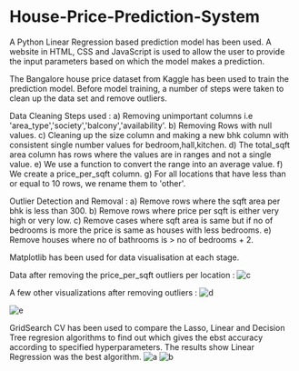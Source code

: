 # House-Price-Prediction-System
A Python Linear Regression based prediction model has been used. A website in HTML, CSS and JavaScript is used to allow the user to provide the input parameters based on which the model makes a prediction.

The Bangalore house price dataset from Kaggle has been used to train the prediction model. Before model training, a number of steps were taken to clean up the data set and remove outliers.

Data Cleaning Steps used :
a) Removing unimportant columns i.e 'area_type','society','balcony','availability'.
b) Removing Rows with null values.
c) Cleaning up the size column and making a new bhk column with consistent single number values for bedroom,hall,kitchen.
d) The total_sqft area column has rows where the values are in ranges and not a single value. 
e) We use a function to convert the range into an average value.
f) We create a price_per_sqft column.
g) For all locations that have less than or equal to 10 rows, we rename them to 'other'.

Outlier Detection and Removal :
a) Remove rows where the sqft area per bhk is less than 300.
b) Remove rows where price per sqft is either very high or very low.
c) Remove cases where sqft area is same but if no of bedrooms is more the price is same as houses with less bedrooms.
e) Remove houses where no of bathrooms is > no of bedrooms + 2.

Matplotlib has been used for data visualisation at each stage.

Data after removing the price_per_sqft outliers per location :
![c](https://github.com/salil-fernandes/House-Price-Prediction-System/assets/48954206/1b0c5ad0-ec6f-4df1-9cf0-c3b107155755)

A few other visualizations after removing outliers :
![d](https://github.com/salil-fernandes/House-Price-Prediction-System/assets/48954206/419e2f6e-5893-4687-ba80-7bbddc9f248a)

![e](https://github.com/salil-fernandes/House-Price-Prediction-System/assets/48954206/0c7e0bd5-42df-49a1-9a6f-7376da575811)

GridSearch CV has been used to compare the Lasso, Linear and Decision Tree regresion algorithms to find out which gives the ebst accuracy according to specified hyperparameters. The results show Linear Regression was the best algorithm.
![a](https://github.com/salil-fernandes/House-Price-Prediction-System/assets/48954206/4937baae-0de3-4a93-b8b9-85f6b7830cf7) ![b](https://github.com/salil-fernandes/House-Price-Prediction-System/assets/48954206/c2b13347-fb28-471b-9162-95f2402402ed)


